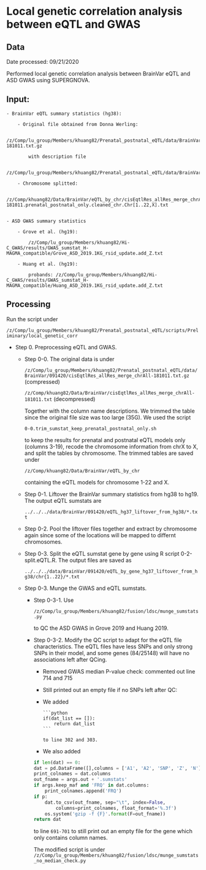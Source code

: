 #  Local genetic correlation analysis between eQTL and GWAS  #

## Data

Date processed: 09/21/2020

Performed local genetic correlation analysis between BrainVar eQTL and ASD GWAS using SUPERGNOVA.

## Input: 
	
	- BrainVar eQTL summary statistics (hg38):

		- Original file obtained from Donna Werling:

			/z/Comp/lu_group/Members/khuang82/Prenatal_postnatal_eQTL/data/BrainVar/091420/cisEqtlRes_allRes_merge_chrAll-181011.txt.gz

			with description file 

			/z/Comp/lu_group/Members/khuang82/Prenatal_postnatal_eQTL/data/BrainVar/091420/eQTLResults_columnKey_SuppTable5.xlsx

		- Chromosome splitted:

			/z/Comp/khuang82/Data/BrainVar/eQTL_by_chr/cisEqtlRes_allRes_merge_chrAll-181011.prenatal_postnatal_only.cleaned_chr.Chr[1..22,X].txt

	
	- ASD GWAS summary statistics

		- Grove et al. (hg19):

			/z/Comp/lu_group/Members/khuang82/Hi-C_GWAS/results/GWAS_sumstat_H-MAGMA_compatible/Grove_ASD_2019.1KG_rsid_update.add_Z.txt
	
		- Huang et al. (hg19): 

			probands: /z/Comp/lu_group/Members/khuang82/Hi-C_GWAS/results/GWAS_sumstat_H-MAGMA_compatible/Huang_ASD_2019.1KG_rsid_update.add_Z.txt

## Processing

Run the script under

`/z/Comp/lu_group/Members/khuang82/Prenatal_postnatal_eQTL/scripts/Preliminary/local_genetic_corr`


* Step 0. Preprocessing eQTL and GWAS. 

	* Step 0-0. The original data is under 

		`/z/Comp/lu_group/Members/khuang82/Prenatal_postnatal_eQTL/data/BrainVar/091420/cisEqtlRes_allRes_merge_chrAll-181011.txt.gz` (compressed)

		`/z/Comp/khuang82/Data/BrainVar/cisEqtlRes_allRes_merge_chrAll-181011.txt` (decompressed)

		Together with the column name descriptions. We trimmed the table since the original file size was too large (35G). We used the script

		`0-0.trim_sumstat_keep_prenatal_postnatal_only.sh`

		to keep the results for prenatal and postnatal eQTL models only (columns 3-19), recode the chromosome information from chrX to X, and split the tables by chromosome. The trimmed tables are saved under

		`/z/Comp/khuang82/Data/BrainVar/eQTL_by_chr`

		containing the eQTL models for chromosome 1-22 and X.


	* Step 0-1. Liftover the BrainVar summary statistics from hg38 to hg19. The output eQTL sumstats are

		`../../../data/BrainVar/091420/eQTL_hg37_liftover_from_hg38/*.txt`


	* Step 0-2. Pool the liftover files together and extract by chromosome again since some of the locations will be mapped to differnt chromosomes.

		
	
	* Step 0-3. Split the eQTL sumstat gene by gene using R script 0-2-split.eQTL.R. The output files are saved as

		`../../../data/BrainVar/091420/eQTL_by_gene_hg37_liftover_from_hg38/chr{1..22}/*.txt`
	

	* Step 0-3. Munge the GWAS and eQTL sumstats.
		
		* Step 0-3-1. Use 

			`/z/Comp/lu_group/Members/khuang82/fusion/ldsc/munge_sumstats.py`

			to QC the ASD GWAS in Grove 2019 and Huang 2019.

		* Step 0-3-2. Modify the QC script to adapt for the eQTL file characteristics. The eQTL files have less SNPs and only strong SNPs in their model, and some genes (84/25148) will have no associations left after QCing.

			* Removed GWAS median P-value check: commented out line 714 and 715 

			* Still printed out an empty file if no SNPs left after QC: 

			*	We added  

					```python
					if(dat_list == []):
        				return dat_list	
					```
					
					to line 302 and 303.
							
			*	We also added
			
			```python
			if len(dat) == 0:
			dat = pd.DataFrame([],columns = ['A1', 'A2', 'SNP', 'Z', 'N'])
			print_colnames = dat.columns
			out_fname = args.out + '.sumstats'
			if args.keep_maf and 'FRQ' in dat.columns:
				print_colnames.append('FRQ')
			if p:
				dat.to_csv(out_fname, sep="\t", index=False,
					columns=print_colnames, float_format='%.3f')
				os.system('gzip -f {F}'.format(F=out_fname))
			return dat
			```

			to line `691-701` to still print out an empty file for the gene which only contains column names.

			The modified script is under `/z/Comp/lu_group/Members/khuang82/fusion/ldsc/munge_sumstats_no_median_check.py`

			
		
					

				




				



